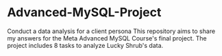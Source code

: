 # Advanced-MySQL-Project
Conduct a data analysis for a client persona 
This repository aims to share my answers for the Meta Advanced MySQL Course's final project. The project includes 8 tasks to analyze Lucky Shrub's data.
